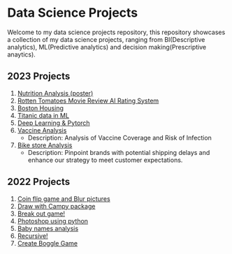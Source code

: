 # Data Science Projects
Welcome to my data science projects repository, this repository showcases a collection of my data science projects, ranging from BI(Descriptive analytics), ML(Predictive analytics) and decision making(Prescriptive anaytics).

## 2023 Projects
1. [Nutrition Analysis (poster)](https://mailmissouri-my.sharepoint.com/personal/cc92k_umsystem_edu/Documents/Stancode/poster.jpeg?csf=1&web=1&e=KkakR1&cid=76684f60-e398-489b-94b0-05f2a264d3ba)
2. [Rotten Tomatoes Movie Review AI Rating System](https://github.com/Sunnychin1027/2023_learning_projects-1.git)
3. [Boston Housing](https://github.com/Sunnychin1027/2023_learning_projects-2.git)
4. [Titanic data in ML](https://github.com/Sunnychin1027/2023_learning_projects-3.git)
5. [Deep Learning & Pytorch](https://github.com/Sunnychin1027/Deep_Learning-RNN-and-Pytorch.git)
6. [Vaccine Analysis](https://github.com/Sunnychin1027/DSA_vaccine_project.git)
   - Description: Analysis of Vaccine Coverage and Risk of Infection
7. [Bike store Analysis](https://github.com/Sunnychin1027/BikeStoreRelationalDatabase_SQL.git)
   - Description: Pinpoint brands with potential shipping delays and enhance our strategy to meet customer expectations.


## 2022 Projects
1. [Coin flip game and Blur pictures](https://github.com/Sunnychin1027/2022_learning_projects-1.git)
2. [Draw with Campy package](https://github.com/Sunnychin1027/2022_learning_projects-2.git)
3. [Break out game!](https://github.com/Sunnychin1027/2022_learning_projects-3.git)
4. [Photoshop using python](https://github.com/Sunnychin1027/2022_learning_projects-4.git)
5. [Baby names analysis](https://github.com/Sunnychin1027/2022_learning_projects-5.git)
6. [Recursive!](https://github.com/Sunnychin1027/2022_learning_projects-6.git)
7. [Create Boggle Game](https://github.com/Sunnychin1027/2022_learning_projects-7.git)

